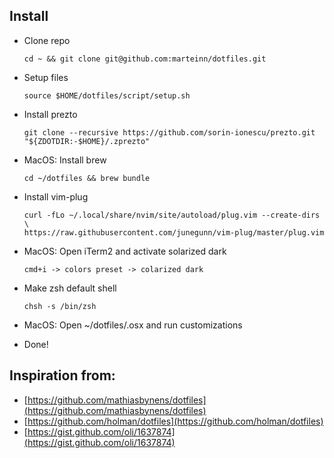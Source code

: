 ## Install

- Clone repo
    ```
    cd ~ && git clone git@github.com:marteinn/dotfiles.git
    ```

- Setup files
    ```
    source $HOME/dotfiles/script/setup.sh
    ```

- Install prezto
    ```
    git clone --recursive https://github.com/sorin-ionescu/prezto.git "${ZDOTDIR:-$HOME}/.zprezto"
    ```

- MacOS: Install brew

    ```
    cd ~/dotfiles && brew bundle
    ```

- Install vim-plug
    ```
    curl -fLo ~/.local/share/nvim/site/autoload/plug.vim --create-dirs \
    https://raw.githubusercontent.com/junegunn/vim-plug/master/plug.vim
    ```

- MacOS: Open iTerm2 and activate solarized dark
    ```
    cmd+i -> colors preset -> colarized dark
    ```

- Make zsh default shell
    ```
    chsh -s /bin/zsh
    ```

- MacOS: Open ~/dotfiles/.osx and run customizations

- Done!


## Inspiration from:

* [https://github.com/mathiasbynens/dotfiles](https://github.com/mathiasbynens/dotfiles)
* [https://github.com/holman/dotfiles](https://github.com/holman/dotfiles)
* [https://gist.github.com/oli/1637874](https://gist.github.com/oli/1637874)
